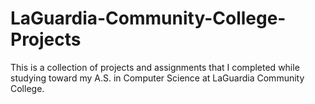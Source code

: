# LaGuardia-Community-College-Projects
This is a collection of projects and assignments that I completed while studying toward my A.S. in Computer Science at LaGuardia Community College.
